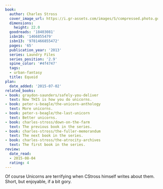 ```yaml
---
book:
  author: Charles Stross
  cover_image_url: https://i.gr-assets.com/images/S/compressed.photo.goodreads.com/books/1380030682l/18403081.jpg
  dimensions:
    height: 22.0
  goodreads: '18403081'
  isbn10: '1466855479'
  isbn13: '9781466855472'
  pages: '65'
  publication_year: '2013'
  series: Laundry Files
  series_position: '2.9'
  spine_color: '#4f4747'
  tags:
  - urban-fantasy
  title: Equoid
plan:
  date_added: '2015-07-02'
related_books:
- book: graydon-saunders/safely-you-deliver
  text: Now THIS is how you do unicorns.
- book: peter-s-beagle/the-unicorn-anthology
  text: More unicorns.
- book: peter-s-beagle/the-last-unicorn
  text: Better unicorns.
- book: charles-stross/down-on-the-farm
  text: The previous book in the series.
- book: charles-stross/the-fuller-memorandum
  text: The next book in the series.
- book: charles-stross/the-atrocity-archives
  text: The first book in the series.
review:
  date_read:
  - 2015-08-04
  rating: 4
---
```


Of course Unicorns are terrifying when CStross himself writes about them. Short, but enjoyable, if a bit gory.
